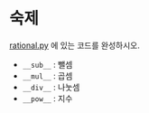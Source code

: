 # 숙제

[rational.py](./rational.py) 에 있는 코드를 완성하시오.

* `__sub__` : 뺄셈
* `__mul__` : 곱셈
* `__div__` : 나눗셈
* `__pow__` : 지수
